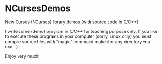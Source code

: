 # NCursesDemos
New Curses (NCurses) library demos (with source code in C/C++)

I write some (demo) program in C/C++ for teaching purpose only.
If you like to execute these programs in your computer (sorry, Linux only)
you must compile source files with "magic" command make (for any directory you use...)

Enjoy very much!
